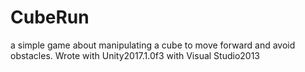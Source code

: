 # CubeRun
a simple game about manipulating a cube to move forward and avoid obstacles. Wrote with Unity2017.1.0f3 with Visual Studio2013
